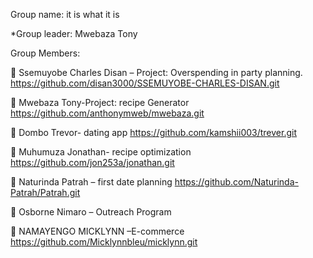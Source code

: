 Group name: it is what it is

*Group leader: Mwebaza Tony

Group Members:

 Ssemuyobe Charles Disan – Project: Overspending in
party planning.
https://github.com/disan3000/SSEMUYOBE-CHARLES-DISAN.git

 Mwebaza Tony-Project: recipe Generator
https://github.com/anthonymweb/mwebaza.git

 Dombo Trevor- dating app
https://github.com/kamshii003/trever.git


 Muhumuza Jonathan- recipe optimization
https://github.com/jon253a/jonathan.git

 Naturinda Patrah – first date planning
https://github.com/Naturinda-Patrah/Patrah.git


 Osborne Nimaro – Outreach Program


 NAMAYENGO MICKLYNN –E-commerce
https://github.com/Micklynnbleu/micklynn.git

